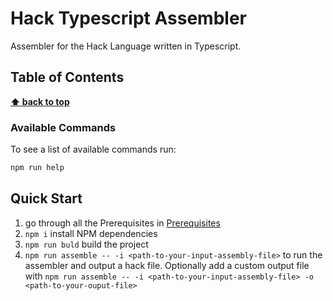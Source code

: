 # Hack Typescript Assembler <!-- omit in toc -->

Assembler for the Hack Language written in Typescript.

## Table of Contents <!-- omit in toc -->

**[⬆ back to top](#table-of-contents)**

### Available Commands

To see a list of available commands run:

```bash
npm run help
```

## Quick Start

1. go through all the Prerequisites in [Prerequisites](docs/prerequisites.md)
2. `npm i` install NPM dependencies
3. `npm run buld` build the project
4. `npm run assemble -- -i <path-to-your-input-assembly-file>` to run the assembler and output a hack file. Optionally add a custom output file with `npm run assemble -- -i <path-to-your-input-assembly-file> -o <path-to-your-ouput-file>`
